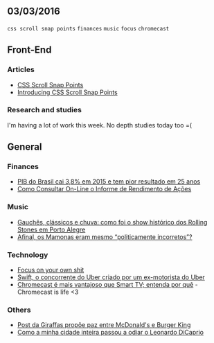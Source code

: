 03/03/2016
----------

`css scroll snap points` `finances` `music` `focus` `chromecast`

## Front-End

### Articles

- [CSS Scroll Snap Points](http://www.raphaelfabeni.com.br/css-scroll-snap-points/) 
- [Introducing CSS Scroll Snap Points](https://css-tricks.com/introducing-css-scroll-snap-points/)   

### Research and studies

I'm having a lot of work this week. No depth studies today too =(
 
## General 

### Finances

- [PIB do Brasil cai 3,8% em 2015 e tem pior resultado em 25 anos](http://g1.globo.com/economia/noticia/2016/03/pib-do-brasil-cai-38-em-2015.html)
- [Como Consultar On-Line o Informe de Rendimento de Ações](http://blogdouo.blogspot.com/2016/03/como-consultar-on-line-o-informe-de.html)
 
### Music

- [Gauchês, clássicos e chuva: como foi o show histórico dos Rolling Stones em Porto Alegre](http://m.zerohora.com.br/287/entretenimento/4988712/gauches-classicos-e-chuva-como-foi-o-show-historico-dos-rolling-stones-em-porto-alegre)
- [Afinal, os Mamonas eram mesmo “politicamente incorretos”?](https://medium.com/@oimperador/afinal-os-mamonas-eram-mesmo-politicamente-incorretos-6797679fc8f3#.d6wu76pjt) 
 
### Technology

- [Focus on your own shit](https://medium.com/product-people/focus-on-your-own-shit-b8dc14f8c7c0#.gg6l85pse)
- [Swift, o concorrente do Uber criado por um ex-motorista do Uber](http://olhardigital.uol.com.br/pro/noticia/swift-o-concorrente-do-uber-criado-por-um-ex-motorista-do-uber/55744) 
- [Chromecast é mais vantajoso que Smart TV; entenda por quê](http://olhardigital.uol.com.br/noticia/chromecast-e-mais-vantajoso-que-smart-tv-entenda-por-que/55707) - Chromecast is life <3

### Others

- [Post da Giraffas propõe paz entre McDonald's e Burger King](http://exame2.com.br/mobile/marketing/noticias/post-da-giraffas-propoe-paz-entre-mcdonald-s-e-burger-king)
- [Como a minha cidade inteira passou a odiar o Leonardo DiCaprio](http://hbdia.com/a-internet-e-foda/como-a-minha-cidade-inteira-passou-a-odiar-o-leonardo-dicaprio/)
